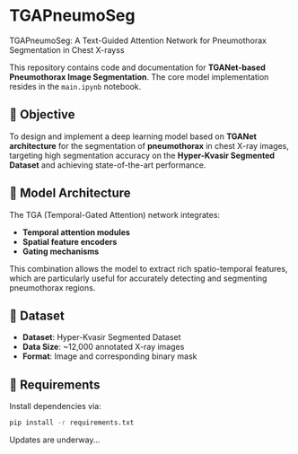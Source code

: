 # TGAPneumoSeg
TGAPneumoSeg: A Text-Guided Attention Network for Pneumothorax Segmentation in Chest X-rayss


This repository contains code and documentation for **TGANet-based Pneumothorax Image Segmentation**. The core model implementation resides in the `main.ipynb` notebook.



## 📌 Objective

To design and implement a deep learning model based on **TGANet architecture** for the segmentation of **pneumothorax** in chest X-ray images, targeting high segmentation accuracy on the **Hyper-Kvasir Segmented Dataset** and achieving state-of-the-art performance.

## 🧠 Model Architecture

The TGA (Temporal-Gated Attention) network integrates:
- **Temporal attention modules**
- **Spatial feature encoders**
- **Gating mechanisms**

This combination allows the model to extract rich spatio-temporal features, which are particularly useful for accurately detecting and segmenting pneumothorax regions.

## 🧪 Dataset

- **Dataset**: Hyper-Kvasir Segmented Dataset
- **Data Size**: ~12,000 annotated X-ray images
- **Format**: Image and corresponding binary mask

## 🧾 Requirements

Install dependencies via:

```bash
pip install -r requirements.txt

```
Updates are underway...
